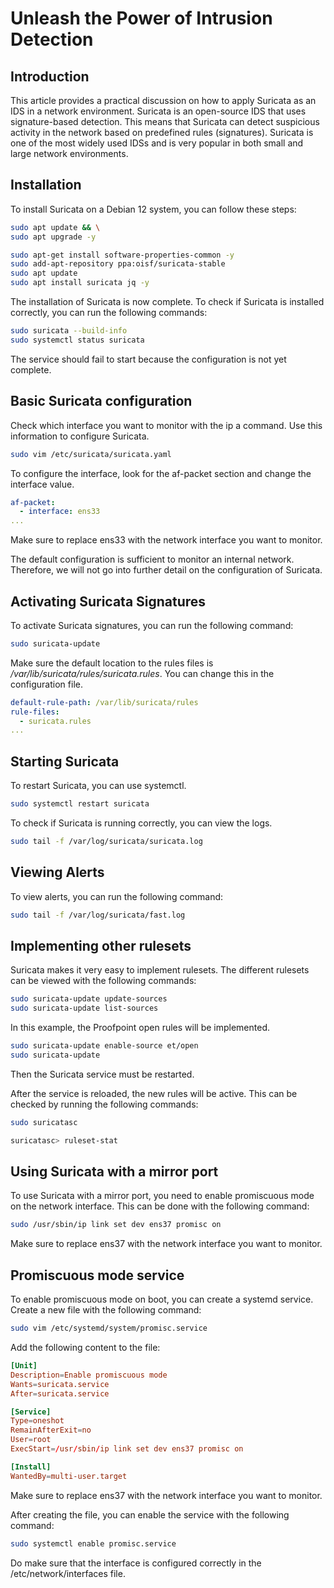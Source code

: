 # Unleash the Power of Intrusion Detection

## Introduction
This article provides a practical discussion on how to apply Suricata as an IDS in a network environment. Suricata is an open-source IDS that uses signature-based detection. This means that Suricata can detect suspicious activity in the network based on predefined rules (signatures). Suricata is one of the most widely used IDSs and is very popular in both small and large network environments.


## Installation
To install Suricata on a Debian 12 system, you can follow these steps:
    
```bash
sudo apt update && \
sudo apt upgrade -y

sudo apt-get install software-properties-common -y
sudo add-apt-repository ppa:oisf/suricata-stable
sudo apt update
sudo apt install suricata jq -y
```

The installation of Suricata is now complete. To check if Suricata is installed correctly, you can run the following commands:

```bash
sudo suricata --build-info
sudo systemctl status suricata
```

The service should fail to start because the configuration is not yet complete.

## Basic Suricata configuration

Check which interface you want to monitor with the ip a command. Use this information to configure Suricata.

```bash
sudo vim /etc/suricata/suricata.yaml
```

To configure the interface, look for the af-packet section and change the interface value.

```yaml
af-packet:
  - interface: ens33
... 
```

Make sure to replace ens33 with the network interface you want to monitor.

The default configuration is sufficient to monitor an internal network. Therefore, we will not go into further detail on the configuration of Suricata.

## Activating Suricata Signatures

To activate Suricata signatures, you can run the following command:

```bash
sudo suricata-update
```

Make sure the default location to the rules files is */var/lib/suricata/rules/suricata.rules*. You can change this in the configuration file.

```yaml
default-rule-path: /var/lib/suricata/rules
rule-files:
  - suricata.rules
... 
```

## Starting Suricata

To restart Suricata, you can use systemctl.

```bash
sudo systemctl restart suricata
```

To check if Suricata is running correctly, you can view the logs.

```bash
sudo tail -f /var/log/suricata/suricata.log
```

## Viewing Alerts

To view alerts, you can run the following command:

```bash
sudo tail -f /var/log/suricata/fast.log
```

## Implementing other rulesets

Suricata makes it very easy to implement rulesets. The different rulesets can be viewed with the following commands:
    
```bash
sudo suricata-update update-sources
sudo suricata-update list-sources
```

In this example, the Proofpoint open rules will be implemented.

```bash
sudo suricata-update enable-source et/open
sudo suricata-update
```

Then the Suricata service must be restarted.

After the service is reloaded, the new rules will be active. This can be checked by running the following commands:

```bash
sudo suricatasc

suricatasc> ruleset-stat
```

## Using Suricata with a mirror port

To use Suricata with a mirror port, you need to enable promiscuous mode on the network interface. This can be done with the following command:

```bash
sudo /usr/sbin/ip link set dev ens37 promisc on
```

Make sure to replace ens37 with the network interface you want to monitor.

## Promiscuous mode service

To enable promiscuous mode on boot, you can create a systemd service. Create a new file with the following command:

```bash
sudo vim /etc/systemd/system/promisc.service
```

Add the following content to the file:

```toml
[Unit]
Description=Enable promiscuous mode
Wants=suricata.service
After=suricata.service

[Service]
Type=oneshot
RemainAfterExit=no
User=root
ExecStart=/usr/sbin/ip link set dev ens37 promisc on 

[Install]
WantedBy=multi-user.target
```

Make sure to replace ens37 with the network interface you want to monitor.

After creating the file, you can enable the service with the following command:

```bash
sudo systemctl enable promisc.service
```

Do make sure that the interface is configured correctly in the /etc/network/interfaces file.
